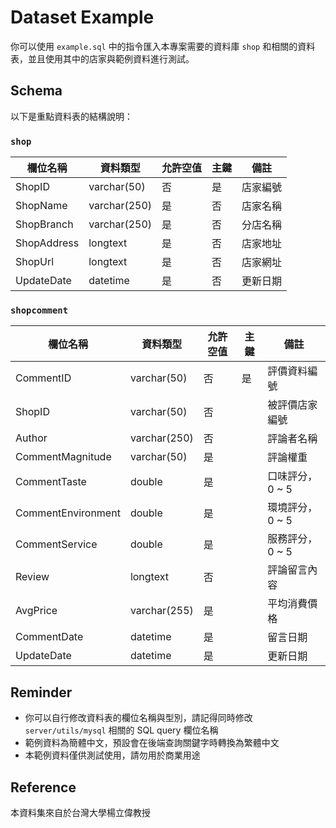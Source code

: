 # Dataset Example
你可以使用 `example.sql` 中的指令匯入本專案需要的資料庫 `shop` 和相關的資料表，並且使用其中的店家與範例資料進行測試。

## Schema
以下是重點資料表的結構說明：
### `shop`
| 欄位名稱    | 資料類型       | 允許空值 | 主鍵 | 備註     |
|-------------|-------------|----------|-----|---------|
| ShopID      | varchar(50) | 否       | 是   | 店家編號 |
| ShopName    | varchar(250)| 是       | 否   | 店家名稱 |
| ShopBranch  | varchar(250)| 是       | 否   | 分店名稱 |
| ShopAddress | longtext    | 是       | 否   | 店家地址 |
| ShopUrl     | longtext    | 是       | 否   | 店家網址 |
| UpdateDate  | datetime    | 是       | 否   | 更新日期 |

### `shopcomment`
| 欄位名稱           | 資料類型       | 允許空值 | 主鍵 | 備註                   |
|---------------------|----------------|---------|------|--------------------|
| CommentID           | varchar(50)    | 否      | 是   | 評價資料編號         |
| ShopID              | varchar(50)    | 否      |      | 被評價店家編號       |
| Author              | varchar(250)   | 否      |      | 評論者名稱          |
| CommentMagnitude    | varchar(50)    | 是      |      | 評論權重            |
| CommentTaste        | double         | 是      |      | 口味評分，0 ~ 5     |
| CommentEnvironment  | double         | 是      |      | 環境評分，0 ~ 5     |
| CommentService      | double         | 是      |      | 服務評分，0 ~ 5     |
| Review              | longtext       | 否      |      | 評論留言內容         |
| AvgPrice            | varchar(255)   | 是      |      | 平均消費價格         |
| CommentDate         | datetime       | 是      |      | 留言日期            |
| UpdateDate          | datetime       | 是      |      | 更新日期            |

## Reminder
- 你可以自行修改資料表的欄位名稱與型別，請記得同時修改 `server/utils/mysql` 相關的 SQL query 欄位名稱
- 範例資料為簡體中文，預設會在後端查詢關鍵字時轉換為繁體中文
- 本範例資料僅供測試使用，請勿用於商業用途

## Reference
本資料集來自於台灣大學楊立偉教授

